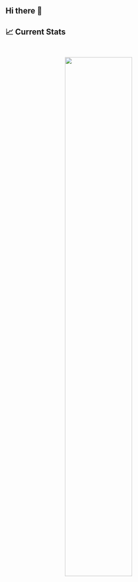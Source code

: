 ## Hi there 👋

<!--
**A1-mamun/A1-mamun** is a ✨ _special_ ✨ repository because its `README.md` (this file) appears on your GitHub profile.

Here are some ideas to get you started:

- 🔭 I’m currently working on ...
- 🌱 I’m currently learning ...
- 👯 I’m looking to collaborate on ...
- 🤔 I’m looking for help with ...
- 💬 Ask me about ...
- 📫 How to reach me: ...
- 😄 Pronouns: ...
- ⚡ Fun fact: ...
-->


## :chart_with_upwards_trend: Current Stats

<br />
<p align="center">
   <picture><img width="60%" src="https://github-readme-streak-stats.herokuapp.com/?user=A1-mamun&background=0D1117&sideNums=FFFFFF&sideLabels=9A9A9A&currStreakNum=FB8C00&dates=6E6E6E" /></picture> <br/>
<p/>
